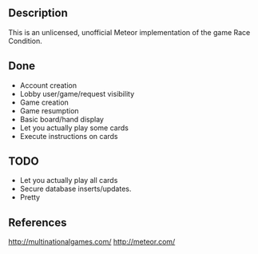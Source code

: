 Description
-----------
This is an unlicensed, unofficial Meteor implementation of the game
Race Condition.

Done
------
* Account creation
* Lobby user/game/request visibility
* Game creation
* Game resumption
* Basic board/hand display
* Let you actually play some cards
* Execute instructions on cards

TODO
----
* Let you actually play all cards
* Secure database inserts/updates.
* Pretty

References
----------
http://multinationalgames.com/
http://meteor.com/
